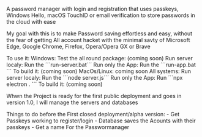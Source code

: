 A password manager with login and registration that uses passkeys, Windows Hello, macOS TouchID or email verification to store passwords in the cloud with ease

My goal with this is to make Password saving effortless and easy, without the fear of getting All account hacket with the minimal savty of Microsoft Edge, Google Chrome, Firefox, Opera/Opera GX or Brave

To use it:
    Windows:
        Test the all round package: (coming soon)
        Run server localy: Run the ´´´run-server.bat´´´
        Run only the App: Run the ´´´run-app.bat´´´
        To build it: (coming soon)
    MacOs/Linux:
        coming soon
    All systems:
        Run server localy: Run the ´´´node server.js´´´
        Run only the App: Run ´´´npx electron . ´´´
        To build it: (coming soon)



Whwn the Project is ready for the first public deployment and goes in version 1.0, I will manage the servers and databases


Things to do before the First closed deployment/alpha version:
    - Get Passkeys working to register/login
    - Database saves the Acounts with their passkeys
    - Get a name For the Passwormanager
